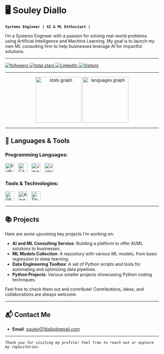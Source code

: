 # 🖥️ Souley Diallo

**`Systems Engineer | AI & ML Enthusiast |`**

I’m a Systems Engineer with a passion for solving real-world problems using Artificial Intelligence and Machine Learning. My goal is to launch my own ML consulting firm to help businesses leverage AI for impactful solutions.

---

<p align="left">
   <a href="https://github.com/souley-now?tab=followers">
      <img alt="followers" title="Follow me on Github" src="https://custom-icon-badges.demolab.com/github/followers/souley-now?color=236ad3&labelColor=1155ba&style=for-the-badge&logo=person-add&label=Follow&logoColor=white"/>
   </a>
   <a href="https://github.com/souley-now?tab=repositories&sort=stargazers">
      <img alt="total stars" title="Total stars on GitHub" src="https://custom-icon-badges.demolab.com/github/stars/souley-now?color=55960c&style=for-the-badge&labelColor=488207&logo=star"/>
   </a>
    <a href="https://www.linkedin.com/in/souley-diallo" target="_blank">
      <img alt="LinkedIn" title="Follow me on LinkedIn" src="https://img.shields.io/badge/LinkedIn-0077B5?style=for-the-badge&logo=linkedin&logoColor=white"/>
   </a>
   <a href="https://github.com/souley-now">
      <img alt="Visitors" src="https://img.shields.io/badge/Visitors-2025-blue?style=for-the-badge&logo=github"/>
   </a>
  
</p>

---

<div align="center">
  <img src="https://github-readme-stats.vercel.app/api?username=souley-now&hide_title=false&hide_rank=false&show_icons=true&include_all_commits=true&count_private=true&disable_animations=true&theme=dracula&locale=en&hide_border=false" height="150" alt="stats graph"  />
  <img src="https://github-readme-stats.vercel.app/api/top-langs?username=souley-now&locale=en&hide_title=false&layout=compact&card_width=320&langs_count=1200&theme=dracula&hide_border=false" height="150" alt="languages graph"/>
</div>

---

## 🚀 Languages & Tools

### Programming Languages:
<img align="left" alt="Python" width="30px" style="padding-right:10px;" src="https://cdn.jsdelivr.net/gh/devicons/devicon/icons/python/python-plain.svg" />
<img align="left" alt="C++" width="30px" style="padding-right:10px;" src="https://cdn.jsdelivr.net/gh/devicons/devicon/icons/cplusplus/cplusplus-original.svg" />
<img align="left" alt="Java" width="30px" style="padding-right:10px;" src="https://cdn.jsdelivr.net/gh/devicons/devicon/icons/java/java-plain.svg" />
<img align="left" alt="Jupyter" width="30px" style="padding-right:10px;" src="https://cdn.jsdelivr.net/gh/devicons/devicon/icons/jupyter/jupyter-original.svg" />

<br /><br />

### Tools & Technologies:
<img align="left" alt="Git" width="30px" style="padding-right:10px;" src="https://cdn.jsdelivr.net/gh/devicons/devicon/icons/git/git-plain.svg" />
<img align="left" alt="Azure SQL" width="30px" style="padding-right:10px;" src="https://cdn.jsdelivr.net/gh/devicons/devicon/icons/azuresqldatabase/azuresqldatabase-original.svg" />
<img align="left" alt="Docker" width="30px" style="padding-right:10px;" src="https://cdn.jsdelivr.net/gh/devicons/devicon/icons/docker/docker-plain.svg" />
<br /><br />

---

## 📚 Projects

Here are some upcoming key projects I'm working on:

- **AI and ML Consulting Service**: Building a platform to offer AI/ML solutions to businesses.
- **ML Models Collection**: A repository with various ML models, from basic regression to deep learning.
- **Data Engineering Toolbox**: A set of Python scripts and tools for automating and optimizing data pipelines.
- **Python Projects**: Various smaller projects showcasing Python coding techniques.

Feel free to check them out and contribute! Contributions, ideas, and collaborations are always welcome.

---

## 📬 Contact Me

- **Email**: [souley07diallo@gmail.com](mailto:souley07diallo@gmail.com)

---

*`Thank you for visiting my profile! Feel free to reach out or explore my repositories.`*
